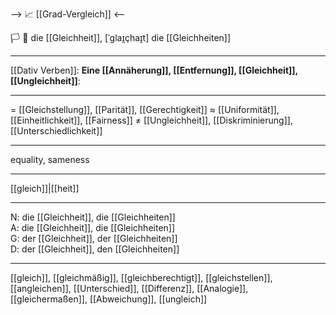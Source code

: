 --> 📈 [[Grad-Vergleich]] <--

🏳️ 🤝 die [[Gleichheit]], [ˈɡlaɪ̯çhaɪ̯t]
die [[Gleichheiten]]

---
[[Dativ Verben]]: **Eine [[Annäherung]], [[Entfernung]], [[Gleichheit]], [[Ungleichheit]]**: 

---
= [[Gleichstellung]], [[Parität]], [[Gerechtigkeit]]
≈ [[Uniformität]], [[Einheitlichkeit]], [[Fairness]]
≠ [[Ungleichheit]], [[Diskriminierung]], [[Unterschiedlichkeit]]

---
equality, sameness

---
[[gleich]]|[[heit]]

---
N: die [[Gleichheit]], die [[Gleichheiten]]  
A: die [[Gleichheit]], die [[Gleichheiten]]  
G: der [[Gleichheit]], der [[Gleichheiten]]  
D: der [[Gleichheit]], den [[Gleichheiten]]  

---
[[gleich]], [[gleichmäßig]], [[gleichberechtigt]], [[gleichstellen]], [[angleichen]], [[Unterschied]], [[Differenz]], [[Analogie]], [[gleichermaßen]], [[Abweichung]], [[ungleich]]